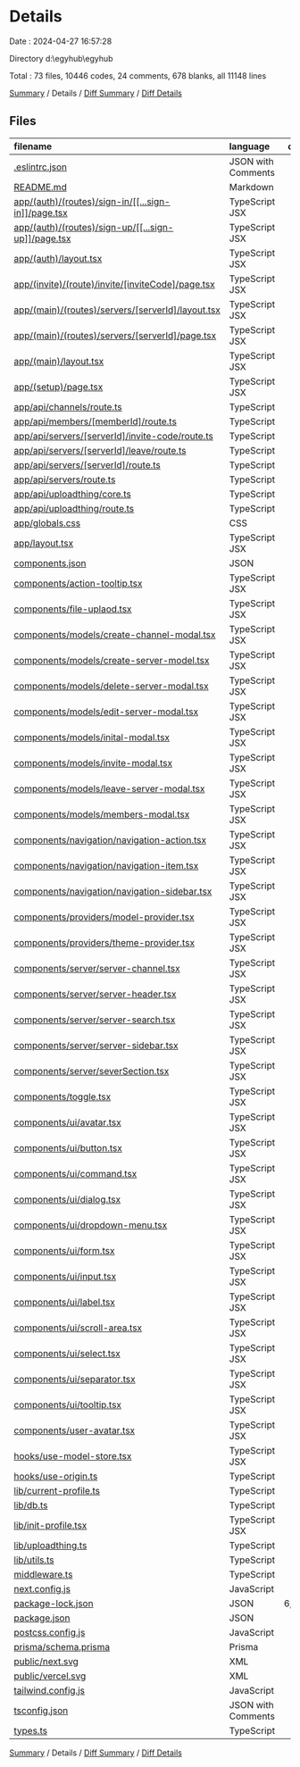 # Details

Date : 2024-04-27 16:57:28

Directory d:\\egyhub\\egyhub

Total : 73 files,  10446 codes, 24 comments, 678 blanks, all 11148 lines

[Summary](results.md) / Details / [Diff Summary](diff.md) / [Diff Details](diff-details.md)

## Files
| filename | language | code | comment | blank | total |
| :--- | :--- | ---: | ---: | ---: | ---: |
| [.eslintrc.json](/.eslintrc.json) | JSON with Comments | 3 | 0 | 1 | 4 |
| [README.md](/README.md) | Markdown | 23 | 0 | 14 | 37 |
| [app/(auth)/(routes)/sign-in/[[...sign-in]]/page.tsx](/app/(auth)/(routes)/sign-in/%5B%5B...sign-in%5D%5D/page.tsx) | TypeScript JSX | 4 | 0 | 3 | 7 |
| [app/(auth)/(routes)/sign-up/[[...sign-up]]/page.tsx](/app/(auth)/(routes)/sign-up/%5B%5B...sign-up%5D%5D/page.tsx) | TypeScript JSX | 4 | 0 | 1 | 5 |
| [app/(auth)/layout.tsx](/app/(auth)/layout.tsx) | TypeScript JSX | 8 | 0 | 1 | 9 |
| [app/(invite)/(route)/invite/[inviteCode]/page.tsx](/app/(invite)/(route)/invite/%5BinviteCode%5D/page.tsx) | TypeScript JSX | 43 | 0 | 13 | 56 |
| [app/(main)/(routes)/servers/[serverId]/layout.tsx](/app/(main)/(routes)/servers/%5BserverId%5D/layout.tsx) | TypeScript JSX | 44 | 0 | 7 | 51 |
| [app/(main)/(routes)/servers/[serverId]/page.tsx](/app/(main)/(routes)/servers/%5BserverId%5D/page.tsx) | TypeScript JSX | 23 | 0 | 6 | 29 |
| [app/(main)/layout.tsx](/app/(main)/layout.tsx) | TypeScript JSX | 19 | 0 | 2 | 21 |
| [app/(setup)/page.tsx](/app/(setup)/page.tsx) | TypeScript JSX | 21 | 0 | 6 | 27 |
| [app/api/channels/route.ts](/app/api/channels/route.ts) | TypeScript | 41 | 0 | 8 | 49 |
| [app/api/members/[memberId]/route.ts](/app/api/members/%5BmemberId%5D/route.ts) | TypeScript | 96 | 0 | 15 | 111 |
| [app/api/servers/[serverId]/invite-code/route.ts](/app/api/servers/%5BserverId%5D/invite-code/route.ts) | TypeScript | 32 | 0 | 5 | 37 |
| [app/api/servers/[serverId]/leave/route.ts](/app/api/servers/%5BserverId%5D/leave/route.ts) | TypeScript | 40 | 0 | 4 | 44 |
| [app/api/servers/[serverId]/route.ts](/app/api/servers/%5BserverId%5D/route.ts) | TypeScript | 49 | 0 | 17 | 66 |
| [app/api/servers/route.ts](/app/api/servers/route.ts) | TypeScript | 43 | 0 | 19 | 62 |
| [app/api/uploadthing/core.ts](/app/api/uploadthing/core.ts) | TypeScript | 17 | 1 | 9 | 27 |
| [app/api/uploadthing/route.ts](/app/api/uploadthing/route.ts) | TypeScript | 5 | 1 | 2 | 8 |
| [app/globals.css](/app/globals.css) | CSS | 61 | 0 | 21 | 82 |
| [app/layout.tsx](/app/layout.tsx) | TypeScript JSX | 41 | 0 | 6 | 47 |
| [components.json](/components.json) | JSON | 16 | 0 | 0 | 16 |
| [components/action-tooltip.tsx](/components/action-tooltip.tsx) | TypeScript JSX | 31 | 0 | 5 | 36 |
| [components/file-uplaod.tsx](/components/file-uplaod.tsx) | TypeScript JSX | 48 | 2 | 8 | 58 |
| [components/models/create-channel-modal.tsx](/components/models/create-channel-modal.tsx) | TypeScript JSX | 148 | 0 | 23 | 171 |
| [components/models/create-server-model.tsx](/components/models/create-server-model.tsx) | TypeScript JSX | 118 | 0 | 26 | 144 |
| [components/models/delete-server-modal.tsx](/components/models/delete-server-modal.tsx) | TypeScript JSX | 74 | 0 | 10 | 84 |
| [components/models/edit-server-modal.tsx](/components/models/edit-server-modal.tsx) | TypeScript JSX | 126 | 0 | 35 | 161 |
| [components/models/inital-modal.tsx](/components/models/inital-modal.tsx) | TypeScript JSX | 119 | 1 | 27 | 147 |
| [components/models/invite-modal.tsx](/components/models/invite-modal.tsx) | TypeScript JSX | 83 | 0 | 10 | 93 |
| [components/models/leave-server-modal.tsx](/components/models/leave-server-modal.tsx) | TypeScript JSX | 73 | 0 | 10 | 83 |
| [components/models/members-modal.tsx](/components/models/members-modal.tsx) | TypeScript JSX | 165 | 0 | 18 | 183 |
| [components/navigation/navigation-action.tsx](/components/navigation/navigation-action.tsx) | TypeScript JSX | 30 | 0 | 7 | 37 |
| [components/navigation/navigation-item.tsx](/components/navigation/navigation-item.tsx) | TypeScript JSX | 49 | 0 | 6 | 55 |
| [components/navigation/navigation-sidebar.tsx](/components/navigation/navigation-sidebar.tsx) | TypeScript JSX | 55 | 0 | 5 | 60 |
| [components/providers/model-provider.tsx](/components/providers/model-provider.tsx) | TypeScript JSX | 27 | 0 | 7 | 34 |
| [components/providers/theme-provider.tsx](/components/providers/theme-provider.tsx) | TypeScript JSX | 7 | 0 | 3 | 10 |
| [components/server/server-channel.tsx](/components/server/server-channel.tsx) | TypeScript JSX | 67 | 1 | 20 | 88 |
| [components/server/server-header.tsx](/components/server/server-header.tsx) | TypeScript JSX | 106 | 0 | 23 | 129 |
| [components/server/server-search.tsx](/components/server/server-search.tsx) | TypeScript JSX | 90 | 0 | 17 | 107 |
| [components/server/server-sidebar.tsx](/components/server/server-sidebar.tsx) | TypeScript JSX | 126 | 11 | 26 | 163 |
| [components/server/severSection.tsx](/components/server/severSection.tsx) | TypeScript JSX | 49 | 0 | 5 | 54 |
| [components/toggle.tsx](/components/toggle.tsx) | TypeScript JSX | 36 | 0 | 5 | 41 |
| [components/ui/avatar.tsx](/components/ui/avatar.tsx) | TypeScript JSX | 44 | 0 | 7 | 51 |
| [components/ui/button.tsx](/components/ui/button.tsx) | TypeScript JSX | 52 | 0 | 6 | 58 |
| [components/ui/command.tsx](/components/ui/command.tsx) | TypeScript JSX | 137 | 0 | 19 | 156 |
| [components/ui/dialog.tsx](/components/ui/dialog.tsx) | TypeScript JSX | 109 | 0 | 14 | 123 |
| [components/ui/dropdown-menu.tsx](/components/ui/dropdown-menu.tsx) | TypeScript JSX | 182 | 0 | 19 | 201 |
| [components/ui/form.tsx](/components/ui/form.tsx) | TypeScript JSX | 152 | 0 | 25 | 177 |
| [components/ui/input.tsx](/components/ui/input.tsx) | TypeScript JSX | 21 | 0 | 5 | 26 |
| [components/ui/label.tsx](/components/ui/label.tsx) | TypeScript JSX | 21 | 0 | 6 | 27 |
| [components/ui/scroll-area.tsx](/components/ui/scroll-area.tsx) | TypeScript JSX | 43 | 0 | 6 | 49 |
| [components/ui/select.tsx](/components/ui/select.tsx) | TypeScript JSX | 146 | 0 | 15 | 161 |
| [components/ui/separator.tsx](/components/ui/separator.tsx) | TypeScript JSX | 27 | 0 | 5 | 32 |
| [components/ui/tooltip.tsx](/components/ui/tooltip.tsx) | TypeScript JSX | 23 | 0 | 8 | 31 |
| [components/user-avatar.tsx](/components/user-avatar.tsx) | TypeScript JSX | 19 | 0 | 4 | 23 |
| [hooks/use-model-store.tsx](/hooks/use-model-store.tsx) | TypeScript JSX | 20 | 0 | 8 | 28 |
| [hooks/use-origin.ts](/hooks/use-origin.ts) | TypeScript | 12 | 0 | 8 | 20 |
| [lib/current-profile.ts](/lib/current-profile.ts) | TypeScript | 14 | 0 | 5 | 19 |
| [lib/db.ts](/lib/db.ts) | TypeScript | 6 | 0 | 4 | 10 |
| [lib/init-profile.tsx](/lib/init-profile.tsx) | TypeScript JSX | 25 | 0 | 8 | 33 |
| [lib/uploadthing.ts](/lib/uploadthing.ts) | TypeScript | 4 | 0 | 2 | 6 |
| [lib/utils.ts](/lib/utils.ts) | TypeScript | 5 | 0 | 2 | 7 |
| [middleware.ts](/middleware.ts) | TypeScript | 7 | 3 | 5 | 15 |
| [next.config.js](/next.config.js) | JavaScript | 9 | 1 | 2 | 12 |
| [package-lock.json](/package-lock.json) | JSON | 6,867 | 0 | 1 | 6,868 |
| [package.json](/package.json) | JSON | 59 | 0 | 1 | 60 |
| [postcss.config.js](/postcss.config.js) | JavaScript | 6 | 0 | 1 | 7 |
| [prisma/schema.prisma](/prisma/schema.prisma) | Prisma | 68 | 2 | 32 | 102 |
| [public/next.svg](/public/next.svg) | XML | 1 | 0 | 0 | 1 |
| [public/vercel.svg](/public/vercel.svg) | XML | 1 | 0 | 0 | 1 |
| [tailwind.config.js](/tailwind.config.js) | JavaScript | 75 | 1 | 0 | 76 |
| [tsconfig.json](/tsconfig.json) | JSON with Comments | 27 | 0 | 1 | 28 |
| [types.ts](/types.ts) | TypeScript | 4 | 0 | 3 | 7 |

[Summary](results.md) / Details / [Diff Summary](diff.md) / [Diff Details](diff-details.md)